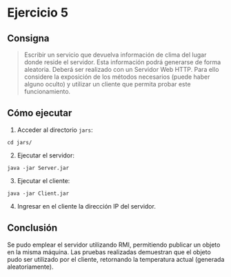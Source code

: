 # Ejercicio 5

## Consigna

> Escribir un servicio que devuelva información de clima del lugar donde reside el servidor. Esta información podrá generarse de forma aleatoria.
> Deberá ser realizado con un Servidor Web HTTP. Para ello considere la exposición de los métodos necesarios (puede haber alguno oculto) y utilizar un cliente que permita probar este funcionamiento.

## Cómo ejecutar

1. Acceder al directorio `jars`:
```
cd jars/
```

2. Ejecutar el servidor:
```
java -jar Server.jar
```

3. Ejecutar el cliente:
```
java -jar Client.jar
```

4. Ingresar en el cliente la dirección IP del servidor.

## Conclusión

Se pudo emplear el servidor utilizando RMI, permitiendo publicar un objeto en la misma máquina.
Las pruebas realizadas demuestran que el objeto pudo ser utilizado por el cliente, retornando la temperatura actual (generada aleatoriamente).